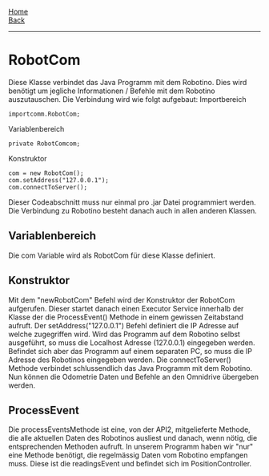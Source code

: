 [Home](home)  
[Back](WikiSolidus) 

------------------

# RobotCom
Diese Klasse verbindet das Java Programm mit dem Robotino. Dies wird benötigt um jegliche Informationen / Befehle mit dem Robotino auszutauschen. Die Verbindung wird wie folgt aufgebaut:
Importbereich
```
importcomm.RobotCom;
```
Variablenbereich
```
private RobotComcom;
```
Konstruktor
```
com = new RobotCom();
com.setAddress("127.0.0.1");
com.connectToServer();
```

Dieser Codeabschnitt muss nur einmal pro .jar Datei programmiert werden. Die Verbindung zu Robotino besteht danach auch in allen anderen Klassen.

## Variablenbereich
Die com Variable wird als RobotCom für diese Klasse definiert.

## Konstruktor
Mit dem "newRobotCom" Befehl wird der Konstruktor der RobotCom aufgerufen. Dieser startet danach einen Executor Service innerhalb der Klasse der die ProcessEvent() Methode in einem gewissen Zeitabstand aufruft.
Der setAddress("127.0.0.1") Befehl definiert die IP Adresse auf welche zugegriffen wird. Wird das Programm auf dem Robotino selbst ausgeführt, so muss die Localhost Adresse (127.0.0.1) eingegeben werden. Befindet sich aber das Programm auf einem separaten PC, so muss die IP Adresse des Robotinos eingegeben werden.
Die connectToServer() Methode verbindet schlussendlich das Java Programm mit dem Robotino. Nun können die Odometrie Daten und Befehle an den Omnidrive übergeben werden.

## ProcessEvent
Die processEventsMethode ist eine, von der API2, mitgelieferte Methode, die alle aktuellen Daten des Robotinos ausliest und danach, wenn nötig, die entsprechenden Methoden aufruft. In unserem Programm haben wir "nur" eine Methode benötigt, die regelmässig Daten vom Robotino empfangen muss. Diese ist die readingsEvent und befindet sich im PositionController.
